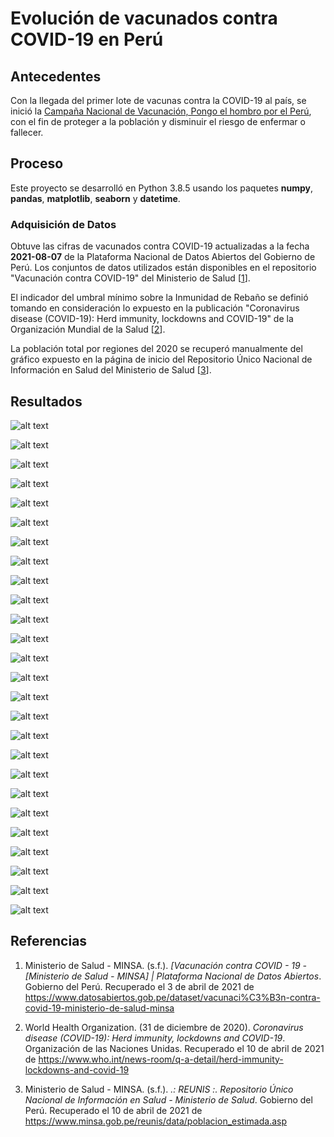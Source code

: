 # Evolución de vacunados contra COVID-19 en Perú

## Antecedentes

Con la llegada del primer lote de vacunas contra la COVID-19 al país, se inició la [Campaña Nacional de Vacunación, Pongo el hombro por el Perú](https://www.gob.pe/institucion/minsa/campa%C3%B1as/3451-campana-nacional-de-vacunacion-contra-la-covid-19 "Gobierno del Perú"), con el fin de proteger a la población y disminuir el riesgo de enfermar o fallecer.

## Proceso

Este proyecto se desarrolló en Python 3.8.5 usando los paquetes **numpy**, **pandas**, **matplotlib**, **seaborn** y **datetime**.

### Adquisición de Datos

Obtuve las cifras de vacunados contra COVID-19 actualizadas a la fecha **2021-08-07** de la Plataforma Nacional de Datos Abiertos del Gobierno de Perú. Los conjuntos de datos utilizados están disponibles en el repositorio "Vacunación contra COVID-19" del Ministerio de Salud [[1]].

El indicador del umbral mínimo sobre la Inmunidad de Rebaño se definió tomando en consideración lo expuesto en la publicación "Coronavirus disease (COVID-19): Herd immunity, lockdowns and COVID-19" de la Organización Mundial de la Salud [[2]].

La población total por regiones del 2020 se recuperó manualmente del gráfico expuesto en la página de inicio del Repositorio Único Nacional de Información en Salud del Ministerio de Salud [[3]].

## Resultados

![alt text](dist/20210807_PERÚ.png "PERÚ")

![alt text](dist/20210807_AMAZONAS.png "AMAZONAS")

![alt text](dist/20210807_ANCASH.png "ANCASH")

![alt text](dist/20210807_APURIMAC.png "APURIMAC")

![alt text](dist/20210807_AREQUIPA.png "AREQUIPA")

![alt text](dist/20210807_AYACUCHO.png "AYACUCHO")

![alt text](dist/20210807_CAJAMARCA.png "CAJAMARCA")

![alt text](dist/20210807_CALLAO.png "CALLAO")

![alt text](dist/20210807_CUSCO.png "CUSCO")

![alt text](dist/20210807_HUANCAVELICA.png "HUANCAVELICA")

![alt text](dist/20210807_HUANUCO.png "HUANUCO")

![alt text](dist/20210807_ICA.png "ICA")

![alt text](dist/20210807_JUNIN.png "JUNIN")

![alt text](dist/20210807_LA_LIBERTAD.png "LA LIBERTAD")

![alt text](dist/20210807_LAMBAYEQUE.png "LAMBAYEQUE")

![alt text](dist/20210807_LIMA.png "LIMA")

![alt text](dist/20210807_LORETO.png "LORETO")

![alt text](dist/20210807_MADRE_DE_DIOS.png "MADRE DE DIOS")

![alt text](dist/20210807_MOQUEGUA.png "MOQUEGUA")

![alt text](dist/20210807_PASCO.png "PASCO")

![alt text](dist/20210807_PIURA.png "PIURA")

![alt text](dist/20210807_PUNO.png "PUNO")

![alt text](dist/20210807_SAN_MARTIN.png "SAN MARTIN")

![alt text](dist/20210807_TACNA.png "TACNA")

![alt text](dist/20210807_TUMBES.png "TUMBES")

![alt text](dist/20210807_UCAYALI.png "UCAYALI")

## Referencias

1. Ministerio de Salud - MINSA. (s.f.). _[Vacunación contra COVID - 19 - [Ministerio de Salud - MINSA] | Plataforma Nacional de Datos Abiertos_. Gobierno del Perú. Recuperado el 3 de abril de 2021 de https://www.datosabiertos.gob.pe/dataset/vacunaci%C3%B3n-contra-covid-19-ministerio-de-salud-minsa

[1]: https://www.datosabiertos.gob.pe/dataset/vacunaci%C3%B3n-contra-covid-19-ministerio-de-salud-minsa

2. World Health Organization. (31 de diciembre de 2020). _Coronavirus disease (COVID-19): Herd immunity, lockdowns and COVID-19_. Organización de las Naciones Unidas. Recuperado el 10 de abril de 2021 de https://www.who.int/news-room/q-a-detail/herd-immunity-lockdowns-and-covid-19

[2]: https://www.who.int/news-room/q-a-detail/herd-immunity-lockdowns-and-covid-19

3. Ministerio de Salud - MINSA. (s.f.). _.: REUNIS :. Repositorio Único Nacional de Información en Salud - Ministerio de Salud_. Gobierno del Perú. Recuperado el 10 de abril de 2021 de https://www.minsa.gob.pe/reunis/data/poblacion_estimada.asp

[3]: https://www.minsa.gob.pe/reunis/data/poblacion_estimada.asp

